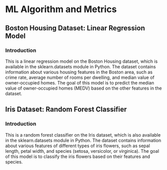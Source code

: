 
# ML Algorithm and Metrics 


## Boston Housing Dataset: Linear Regression Model
### Introduction
This is a linear regression model on the Boston Housing dataset, which is available in the sklearn.datasets module in Python. The dataset contains information about various housing features in the Boston area, such as crime rate, average number of rooms per dwelling, and median value of owner-occupied homes. The goal of this model is to predict the median value of owner-occupied homes (MEDV) based on the other features in the dataset.

##  Iris Dataset: Random Forest Classifier
### Introduction
This is a random forest classifier on the Iris dataset, which is also available in the sklearn.datasets module in Python. The dataset contains information about various features of different types of iris flowers, such as sepal length, petal width, and species (setosa, versicolor, or virginica). The goal of this model is to classify the iris flowers based on their features and species.

